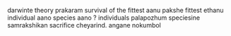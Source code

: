 
darwinte theory prakaram survival of the fittest aanu pakshe fittest ethanu individual aano species aano ? individuals palapozhum speciesine samrakshikan sacrifice cheyarind. angane nokumbol 
